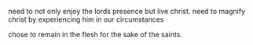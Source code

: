 need to not only enjoy the lords presence but live christ.
need to magnify christ by experiencing him in our circumstances

chose to remain in the flesh for the sake of the saints.
